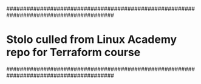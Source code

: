 ########################################################################################
# Stolo culled from Linux Academy repo for Terraform course
########################################################################################
